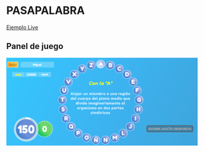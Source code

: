 # PASAPALABRA

[Ejemplo Live](https://mibarfu.github.io/pasapalabra/)

## Panel de juego
![Muestra 1](imagen-muestra-1.png)

